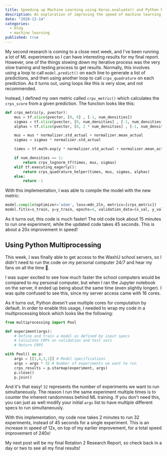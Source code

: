 ```yaml
---
title: Speeding up Machine Learning using Keras.evaluate() and Python Multiprocessing
description: An exploration of improving the speed of machine learning experiments using Keras and Python's multiprocessing capabilities.
date: "2020-12-14"
categories:
  - blog
  - machine learning
published: true
---
```


My second research is coming to a close next week, and I've been running a lot of ML experiments so I can have interesting results for my final report. However, one of the things slowing down my iterative process was the very slow training and testing process to get results. Normally, this involves using a loop to call `model.predict()` on each line to generate a list of predictions, and then using another loop to call `crps_quadrature` on each prediction. As it turns out, using loops like this is very slow, and not recommended.

Instead, I defined my own metric called `crps_metric()` which calculates the `crps_score` from a given prediction. The function looks like this:

```python
def crps_metric(y, pvector):
    mus = tf.slice(pvector, [0, 0] , [-1, num_densities])
    sigmas = tf.slice(pvector, [0, num_densities] , [-1, num_densities])
    alphas = tf.slice(pvector, [0, 2 * num_densities] , [-1, num_densities])

    mus = mus * normalizer.std_actual + normalizer.mean_actual
    sigmas = sigmas * normalizer.std_actual

    times = tf.math.exp(y * normalizer.std_actual + normalizer.mean_actual)

    if num_densities == 1:
        return crps_lognorm_tf(times, mus, sigmas)
    elif tf.executing_eagerly():
        return crps_quadrature_helper(times, mus, sigmas, alphas)
    else:
        return -1
```

With this implementation, I was able to compile the model with the new metric:

```python
model.compile(optimizer='adam', loss=mdn_2ln, metrics=[crps_metric])
model.fit(x=x_train, y=y_train, epochs=4, validation_data=(x_val, y_val))
```

As it turns out, this code is much faster! The old code took about 15 minutes to run one experiment, while the updated code takes 45 seconds. This is about a 20x improvement in speed!

## Using Python Multiprocessing

This week, I was finally able to get access to the WashU school servers, so I didn't need to run the code on my personal computer 24/7 and hear my fans on all the time 😬.

I was super excited to see how much faster the school computers would be compared to my personal computer, but when I ran the Jupyter notebook on the server, it ended up being about the same time (even slightly longer). I was quite confused to see this, since my server access came with 16 cores.

As it turns out, Python doesn't use multiple cores for computation by default. In order to enable this usage, I needed to wrap my code in a multiprocessing block which looks like the following:

```python
from multiprocessing import Pool

def experiment(args):
    # Define and train a model as defined by input specs
    # Calculate CRPS on validation and test sets
    # Return CRPS

with Pool() as p:
    args = [[1,4,3,1]] # Model specifications
    args = args * 32 # Number of experiments we want to run
    crps_results = p.starmap(experiment, args)
    p.close()
    p.join()
```

And it's that easy! `32` represents the number of experiments we want to run simultaneously. The reason I run the same experiment multiple times is to counter the inherent randomness behind ML training. If you don't need this, you can just as well modify your initial `args` list to have multiple different specs to run simultaneously.

With this implementation, my code now takes 2 minutes to run 32 experiments, instead of 45 seconds for a single experiment. This is an increase in speed of 12x, on top of my earlier improvement, for a total speed improvement of 240x!

My next post will be my final Rotation 2 Research Report, so check back in a day or two to see all my final results!
